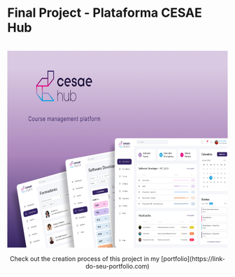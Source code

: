 # Final Project - Plataforma CESAE Hub
<br>
<div align="center">
  <img alt="Cesae Hub desktop" height="450" src="./images/Cover(1).png">
  <br>
  <p>Check out the creation process of this project in my [portfolio](https://link-do-seu-portfolio.com)</p>
  
</div>
 
